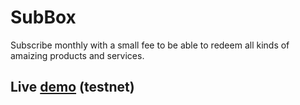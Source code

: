 # SubBox

Subscribe monthly with a small fee to be able to redeem all kinds of amaizing products and services.

## Live [demo](https://azmasamy.github.io/redeem) (testnet) 

<br>

